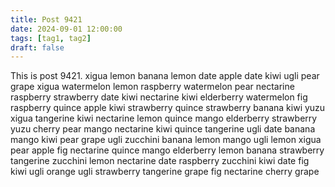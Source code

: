 ```yaml
---
title: Post 9421
date: 2024-09-01 12:00:00
tags: [tag1, tag2]
draft: false
---
```

This is post 9421.
xigua
lemon
banana
lemon
date
apple
date
kiwi
ugli
pear
grape
xigua
watermelon
lemon
raspberry
watermelon
pear
nectarine
raspberry
strawberry
date
kiwi
nectarine
kiwi
elderberry
watermelon
fig
raspberry
quince
apple
kiwi
strawberry
quince
strawberry
banana
kiwi
yuzu
xigua
tangerine
kiwi
nectarine
lemon
quince
mango
elderberry
strawberry
yuzu
cherry
pear
mango
nectarine
kiwi
quince
tangerine
ugli
date
banana
mango
kiwi
pear
grape
ugli
zucchini
banana
lemon
mango
ugli
lemon
xigua
pear
apple
fig
nectarine
quince
mango
elderberry
lemon
banana
strawberry
tangerine
zucchini
lemon
nectarine
date
raspberry
zucchini
kiwi
date
fig
kiwi
ugli
orange
ugli
strawberry
tangerine
grape
fig
nectarine
cherry
grape
